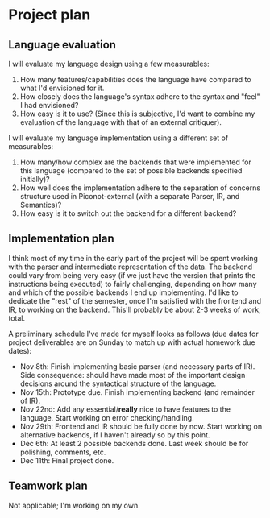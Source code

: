 # Project plan

## Language evaluation

I will evaluate my language design using a few measurables:

1. How many features/capabilities does the language have compared to what I'd envisioned for it.
2. How closely does the language's syntax adhere to the syntax and "feel" I had envisioned?
3. How easy is it to use? (Since this is subjective, I'd want to combine my evaluation of the language with that of an external critiquer).

I will evaluate my language implementation using a different set of measurables:

1. How many/how complex are the backends that were implemented for this language (compared to the set of possible backends specified initially)?
2. How well does the implementation adhere to the separation of concerns structure used in Piconot-external (with a separate Parser, IR, and Semantics)?
3. How easy is it to switch out the backend for a different backend?

## Implementation plan

I think most of my time in the early part of the project will be spent working with the parser and intermediate representation of the data. The backend could vary from being very easy (if we just have the version that prints the instructions being executed) to fairly challenging, depending on how many and which of the possible backends I end up implementing. I'd like to dedicate the "rest" of the semester, once I'm satisfied with the frontend and IR, to working on the backend. This'll probably be about 2-3 weeks of work, total.

A preliminary schedule I've made for myself looks as follows (due dates for project deliverables are on Sunday to match up with actual homework due dates):

- Nov 8th: Finish implementing basic parser (and necessary parts of IR). Side consequence: should have made most of the important design decisions around the syntactical structure of the language. 
- Nov 15th: Prototype due. Finish implementing backend (and remainder of IR). 
- Nov 22nd: Add any essential/**really** nice to have features to the language. Start working on error checking/handling.
- Nov 29th: Frontend and IR should be fully done by now. Start working on alternative backends, if I haven't already so by this point.
- Dec 6th: At least 2 possible backends done. Last week should be for polishing, comments, etc.
- Dec 11th: Final project done. 

## Teamwork plan

Not applicable; I'm working on my own.
